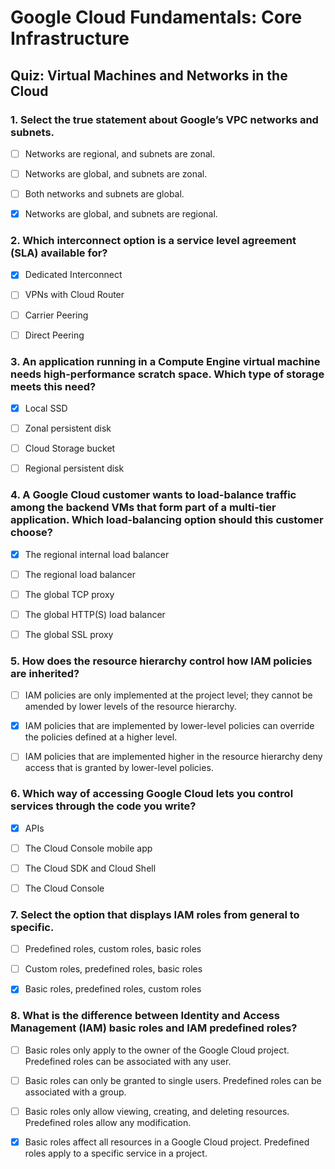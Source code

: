 

# Google Cloud Fundamentals: Core Infrastructure

## Quiz: Virtual Machines and Networks in the Cloud

### 1. Select the true statement about Google’s VPC networks and subnets.

- [ ] Networks are regional, and subnets are zonal.
- [ ] Networks are global, and subnets are zonal.
- [ ] Both networks and subnets are global.
- [x] Networks are global, and subnets are regional.


### 2. Which interconnect option is a service level agreement (SLA) available for?

- [x] Dedicated Interconnect
- [ ] VPNs with Cloud Router
- [ ] Carrier Peering
- [ ] Direct Peering


### 3. An application running in a Compute Engine virtual machine needs high-performance scratch space. Which type of storage meets this need?

- [x] Local SSD
- [ ] Zonal persistent disk
- [ ] Cloud Storage bucket
- [ ] Regional persistent disk


### 4. A Google Cloud customer wants to load-balance traffic among the backend VMs that form part of a multi-tier application. Which load-balancing option should this customer choose?

- [x] The regional internal load balancer
- [ ] The regional load balancer
- [ ] The global TCP proxy
- [ ] The global HTTP(S) load balancer
- [ ] The global SSL proxy


### 5. How does the resource hierarchy control how IAM policies are inherited?

- [ ] IAM policies are only implemented at the project level; they cannot be amended by lower levels of the resource hierarchy.
- [x] IAM policies that are implemented by lower-level policies can override the policies defined at a higher level.
- [ ] IAM policies that are implemented higher in the resource hierarchy deny access that is granted by lower-level policies.


### 6. Which way of accessing Google Cloud lets you control services through the code you write?

- [x] APIs
- [ ] The Cloud Console mobile app
- [ ] The Cloud SDK and Cloud Shell
- [ ] The Cloud Console


### 7. Select the option that displays IAM roles from general to specific.

- [ ] Predefined roles, custom roles, basic roles
- [ ] Custom roles, predefined roles, basic roles
- [x] Basic roles, predefined roles, custom roles


### 8. What is the difference between Identity and Access Management (IAM) basic roles and IAM predefined roles?

- [ ] Basic roles only apply to the owner of the Google Cloud project. Predefined roles can be associated with any user.
- [ ] Basic roles can only be granted to single users. Predefined roles can be associated with a group.
- [ ] Basic roles only allow viewing, creating, and deleting resources. Predefined roles allow any modification.
- [x] Basic roles affect all resources in a Google Cloud project. Predefined roles apply to a specific service in a project.

